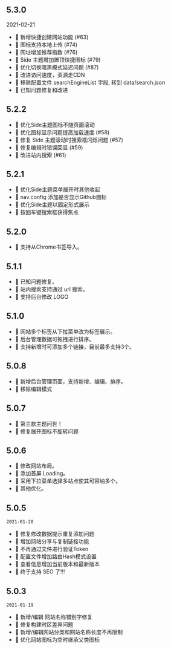 ## 5.3.0
2021-02-21

- 💄 新增快捷创建网站功能 (#63)
- 💄 图标支持本地上传 (#74)
- 💄 网址增加推荐指数 (#76)
- 💄 Side 主题增加置顶快捷图标 (#79)
- 💄 优化切换暗黑模式延迟问题 (#87)
- 💄 改进访问速度，资源走CDN
- 💄 移除配置文件 searchEngineList 字段, 转到 data/search.json
- 💄 已知问题修复和改进


## 5.2.2
- 💄 优化Side主题图标不随页面滚动
- 💄 优化图标显示问题提高加载速度 (#58)
- 🐞 修复 Side 主题滚动时搜索框闪烁问题 (#57)
- 🐞 修复编辑时错误回显 (#59)
- 💄 改进站内搜索 (#61)

## 5.2.1
- 💄 优化Side主题菜单展开时其他收起
- 💄 nav.config 添加是否显示Github图标
- 💄 优化Side主题以固定形式展示
- 💄 按回车键搜索框获得焦点


## 5.2.0
- 💄 支持从Chrome书签导入。


## 5.1.1
- 🐞 已知问题修复。
- 💄 站内搜索支持通过 url 搜索。
- 💄 支持后台修改 LOGO


## 5.1.0
- 💄 网站多个标签从下拉菜单改为标签展示。
- 💄 后台管理数据可拖拽进行排序。
- 💄 支持新增时可添加多个链接，目前最多支持3个。


## 5.0.8
- 💄 新增后台管理页面，支持新增、编辑、排序。
- 💄 移除编辑模式



## 5.0.7
- 💄 第三款主题问世！
- 🐞 修复展开图标不旋转问题


## 5.0.6
- 💄 修改网站布局。
- 💄 添加首屏 Loading。
- 💄 采用下拉菜单选择多站点使其可容纳多个。
- 💄 其他优化。



## 5.0.5
`2021-01-20`

- 🐞 修复修改数据提示重复添加问题
- 💄 增加网站分享与复制链接功能
- 💄 不再通过文件进行验证Token
- 💄 配置文件增加路由Hash模式设置
- 💄 查看信息增加当前版本和最新版本
- 💄 终于支持 SEO 了!!!



## 5.0.3
`2021-01-19`

- 🐞 新增/编辑 网站名称错别字修复
- 🐞 修复构建时区差异问题
- 💄 新增/编辑网站分类和网站名称长度不再限制
- 💄 优化网站图标为空时继承父类图标

